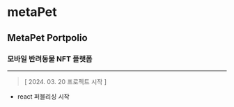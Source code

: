 # metaPet
## MetaPet Portpolio
### 모바일 반려동물 NFT 플랫폼

------------
> [ 2024. 03. 20 프로젝트 시작 ]
- react 퍼블리싱 시작